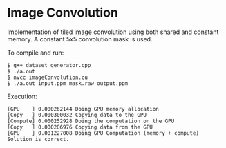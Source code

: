 # Image Convolution

Implementation of tiled image convolution using both shared and constant memory. A constant
5x5 convolution mask is used.

To compile and run:  

```
$ g++ dataset_generator.cpp  
$ ./a.out  
$ nvcc imageConvolution.cu
$ ./a.out input.ppm mask.raw output.ppm
```

Execution:

```
[GPU    ] 0.000262144 Doing GPU memory allocation
[Copy   ] 0.000300032 Copying data to the GPU
[Compute] 0.000252928 Doing the computation on the GPU
[Copy   ] 0.000286976 Copying data from the GPU
[GPU    ] 0.001227008 Doing GPU Computation (memory + compute)
Solution is correct.

```
